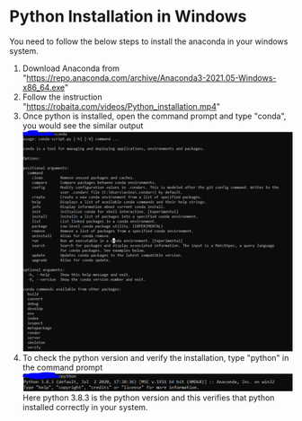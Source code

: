 # Python Installation in Windows
You need to follow the below steps to install the anaconda in your windows system.
1. Download Anaconda from "https://repo.anaconda.com/archive/Anaconda3-2021.05-Windows-x86_64.exe"
2. Follow the instruction "https://robaita.com/videos/Python_installation.mp4"
3. Once python is installed, open the command prompt and type "conda", you would see the similar output <br>
![alt text](https://github.com/robaita/introduction_to_machine_learning/blob/main/images/Conda_verification.PNG "Conda Verification")
4. To check the python version and verify the installation, type "python" in the command prompt <br>
![alt text](https://github.com/robaita/introduction_to_machine_learning/blob/main/images/Python_verification.PNG "Python Verification")
Here python 3.8.3 is the python version and this verifies that python installed correctly in your system.
